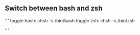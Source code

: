 ## Switch between bash and zsh

'''
toggle bash: chsh -s /bin/bash 
toggle zsh: chsh -s /bin/zsh

'''
